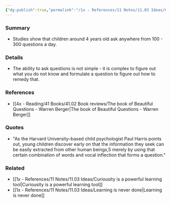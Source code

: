 ```yaml
---
{"dg-publish":true,"permalink":"/1x - References/11 Notes/11.03 Ideas/Children ask 300 questions a day/","title":"Children ask 300 questions a day","noteIcon":""}
---
```



### Summary
- Studies show that children around 4 years old ask anywhere from 100 - 300 questions a day.

### Details
- The ability to ask questions is not simple - it is complex to figure out what you do not know and formulate a question to figure out how to remedy that.

### References
- [[4x - Reading/41 Books/41.02 Book reviews/The book of Beautiful Questions - Warren Berger\|The book of Beautiful Questions - Warren Berger]]

### Quotes
- "As the Harvard University–based child psychologist Paul Harris points out, young children discover early on that the information they seek can be easily extracted from other human beings,5 merely by using that certain combination of words and vocal inflection that forms a question."

### Related
- [[1x - References/11 Notes/11.03 Ideas/Curiousity is a powerful learning tool\|Curiousity is a powerful learning tool]]
- [[1x - References/11 Notes/11.03 Ideas/Learning is never done\|Learning is never done]]